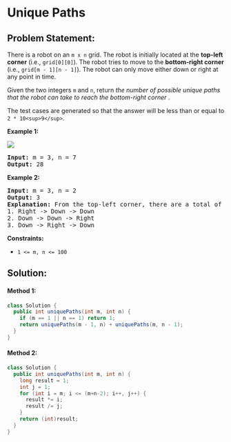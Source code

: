 # Unique Paths

## Problem Statement:

There is a robot on an `m x n` grid. The robot is initially located at the **top-left corner** (i.e., `grid[0][0]`). The robot tries to move to the **bottom-right corner** (i.e., `grid[m - 1][n - 1]`). The robot can only move either down or right at any point in time.

Given the two integers `m` and `n`, return  *the number of possible unique paths that the robot can take to reach the bottom-right corner* .

The test cases are generated so that the answer will be less than or equal to `2 * 10<sup>9</sup>`.

**Example 1:**

![](https://assets.leetcode.com/uploads/2018/10/22/robot_maze.png)

<pre><strong>Input:</strong> m = 3, n = 7
<strong>Output:</strong> 28
</pre>

**Example 2:**

<pre><strong>Input:</strong> m = 3, n = 2
<strong>Output:</strong> 3
<strong>Explanation:</strong> From the top-left corner, there are a total of 3 ways to reach the bottom-right corner:
1. Right -> Down -> Down
2. Down -> Down -> Right
3. Down -> Right -> Down
</pre>

**Constraints:**

* `1 <= m, n <= 100`

## Solution:

#### Method 1:

```java
class Solution {
  public int uniquePaths(int m, int n) {
    if (m == 1 || n == 1) return 1;
    return uniquePaths(m - 1, n) + uniquePaths(m, n - 1);
  } 
}
```

#### Method 2:

```java
class Solution {
  public int uniquePaths(int m, int n) {
    long result = 1;
    int j = 1;
    for (int i = m; i <= (m+n-2); i++, j++) {
      result *= i;
      result /= j;
    }
    return (int)result;
  } 
}
```
